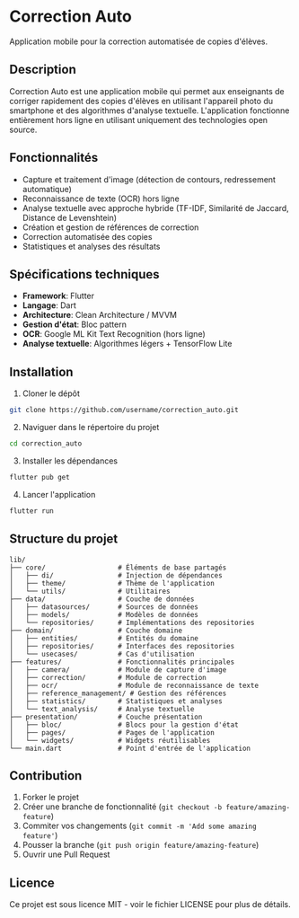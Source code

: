 # Correction Auto

Application mobile pour la correction automatisée de copies d'élèves.

## Description

Correction Auto est une application mobile qui permet aux enseignants de corriger rapidement des copies d'élèves en utilisant l'appareil photo du smartphone et des algorithmes d'analyse textuelle. L'application fonctionne entièrement hors ligne en utilisant uniquement des technologies open source.

## Fonctionnalités

- Capture et traitement d'image (détection de contours, redressement automatique)
- Reconnaissance de texte (OCR) hors ligne
- Analyse textuelle avec approche hybride (TF-IDF, Similarité de Jaccard, Distance de Levenshtein)
- Création et gestion de références de correction
- Correction automatisée des copies
- Statistiques et analyses des résultats

## Spécifications techniques

- **Framework**: Flutter
- **Langage**: Dart
- **Architecture**: Clean Architecture / MVVM
- **Gestion d'état**: Bloc pattern
- **OCR**: Google ML Kit Text Recognition (hors ligne)
- **Analyse textuelle**: Algorithmes légers + TensorFlow Lite

## Installation

1. Cloner le dépôt
```bash
git clone https://github.com/username/correction_auto.git
```

2. Naviguer dans le répertoire du projet
```bash
cd correction_auto
```

3. Installer les dépendances
```bash
flutter pub get
```

4. Lancer l'application
```bash
flutter run
```

## Structure du projet

```
lib/
├── core/                  # Éléments de base partagés
│   ├── di/                # Injection de dépendances
│   ├── theme/             # Thème de l'application
│   └── utils/             # Utilitaires
├── data/                  # Couche de données
│   ├── datasources/       # Sources de données
│   ├── models/            # Modèles de données
│   └── repositories/      # Implémentations des repositories
├── domain/                # Couche domaine
│   ├── entities/          # Entités du domaine
│   ├── repositories/      # Interfaces des repositories
│   └── usecases/          # Cas d'utilisation
├── features/              # Fonctionnalités principales
│   ├── camera/            # Module de capture d'image
│   ├── correction/        # Module de correction
│   ├── ocr/               # Module de reconnaissance de texte
│   ├── reference_management/ # Gestion des références
│   ├── statistics/        # Statistiques et analyses
│   └── text_analysis/     # Analyse textuelle
├── presentation/          # Couche présentation
│   ├── bloc/              # Blocs pour la gestion d'état
│   ├── pages/             # Pages de l'application
│   └── widgets/           # Widgets réutilisables
└── main.dart              # Point d'entrée de l'application
```

## Contribution

1. Forker le projet
2. Créer une branche de fonctionnalité (`git checkout -b feature/amazing-feature`)
3. Commiter vos changements (`git commit -m 'Add some amazing feature'`)
4. Pousser la branche (`git push origin feature/amazing-feature`)
5. Ouvrir une Pull Request

## Licence

Ce projet est sous licence MIT - voir le fichier LICENSE pour plus de détails.
